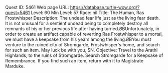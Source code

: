 Quest ID: 5461
Web page URL: https://database.turtle-wow.org/?quest=5461
Level: 60
Min Level: 57
Race: nil
Title: The Human, Ras Frostwhisper
Description: The undead fear life just as the living fear death. It is not unusual for a sentient undead being to completely destroy all remnants of his or her previous life after having turned.$B$BUnfortunately, in order to create an artifact capable of reverting Ras Frostwhisper to a mortal, we must have a keepsake from his years among the living.$B$BYou must venture to the ruined city of Stromgarde, Frostwhisper's home, and search for such an item. May luck be with you, $N.
Objective: Travel to the Arathi Highlands, to the ruins of Stromgarde. Search Stromgarde for a Keepsake of Remembrance. If you find such an item, return with it to Magistrate Marduke.
